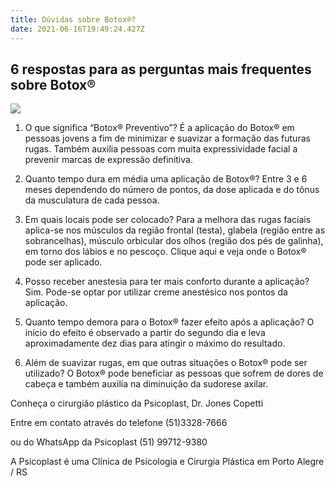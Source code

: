 ```yaml
---
title: Dúvidas sobre Botox®?
date: 2021-06-16T19:49:24.427Z
---
```



## 6 respostas para as perguntas mais frequentes sobre Botox®

![](/img/duvidas-botox.png)



1. O que significa “Botox® Preventivo”? É a aplicação do Botox® em pessoas jovens a fim de minimizar e suavizar a formação das futuras rugas. Também auxilia pessoas com muita expressividade facial a prevenir marcas de expressão definitiva.

2. Quanto tempo dura em média uma aplicação de Botox®? Entre 3 e 6 meses dependendo do número de pontos, da dose aplicada e do tônus da musculatura de cada pessoa.

3. Em quais locais pode ser colocado? Para a melhora das rugas faciais aplica-se nos músculos da região frontal (testa), glabela (região entre as sobrancelhas), músculo orbicular dos olhos (região dos pés de galinha), em torno dos lábios e no pescoço. Clique aqui e veja onde o Botox® pode ser aplicado.

4. Posso receber anestesia para ter mais conforto durante a aplicação? Sim. Pode-se optar por utilizar creme anestésico nos pontos da aplicação.

5. Quanto tempo demora para o Botox® fazer efeito após a aplicação? O início do efeito é observado a partir do segundo dia e leva aproximadamente dez dias para atingir o máximo do resultado.

6. Além de suavizar rugas, em que outras situações o Botox® pode ser utilizado? O Botox® pode beneficiar as pessoas que sofrem de dores de cabeça e também auxilia na diminuição da sudorese axilar.



Conheça o cirurgião plástico da Psicoplast, Dr. Jones Copetti



Entre em contato através do telefone (51)3328-7666

ou do WhatsApp da Psicoplast (51) 99712-9380

A Psicoplast é uma Clínica de Psicologia e Cirurgia Plástica em Porto Alegre / RS
